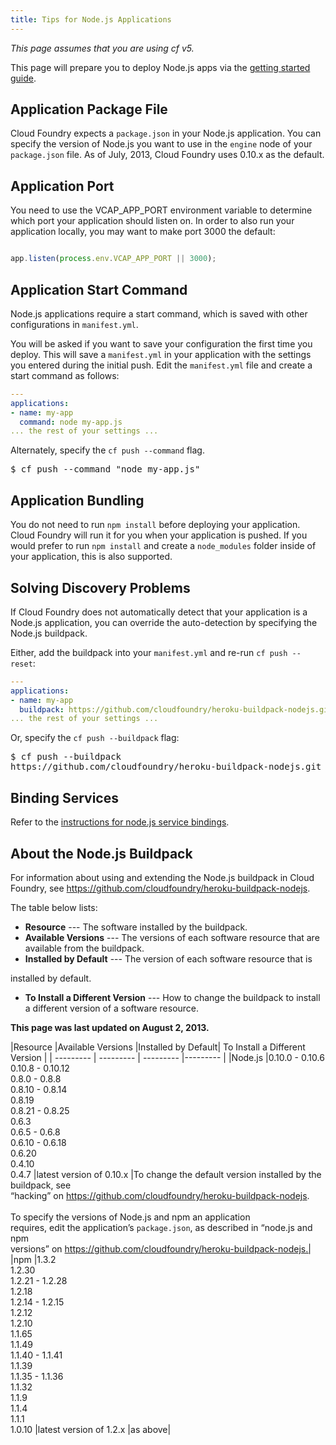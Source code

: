 ```yaml
---
title: Tips for Node.js Applications
---
```


_This page assumes that you are using cf v5._

This page will prepare you to deploy Node.js apps via the [getting started
guide](getting-started.html).

## <a id='packagejson'></a> Application Package File ##

Cloud Foundry expects a `package.json` in your Node.js application.
You can specify the version of Node.js you want to use in the `engine` node of
your `package.json` file.
As of July, 2013, Cloud Foundry uses 0.10.x as the default.

## <a id='port'></a> Application Port ##

You need to use the VCAP\_APP\_PORT environment variable to determine which
port your application should listen on.
In order to also run your application locally, you may want to make port 3000
the default:

~~~javascript

app.listen(process.env.VCAP_APP_PORT || 3000);

~~~

## <a id='start'></a> Application Start Command ##

Node.js applications require a start command, which is saved with other
configurations in `manifest.yml`.

You will be asked if you want to save your configuration the first time you
deploy.
This will save a `manifest.yml` in your application with the settings you
entered during the initial push.
Edit the `manifest.yml` file and create a start command as follows:

~~~yaml
---
applications:
- name: my-app
  command: node my-app.js
... the rest of your settings ...
~~~

Alternately, specify the `cf push --command` flag.

<pre class="termainl">
$ cf push --command "node my-app.js"
</pre>

## <a id='nodemodules'></a> Application Bundling ##

You do not need to run `npm install` before deploying your application.
Cloud Foundry will run it for you when your application is pushed.
If you would prefer to run `npm install` and create a `node_modules` folder
inside of your application, this is also supported.

## <a id='discovery'></a> Solving Discovery Problems ##

If Cloud Foundry does not automatically detect that your application is a
Node.js application, you can override the auto-detection by specifying the
Node.js buildpack.

Either, add the buildpack into your `manifest.yml` and re-run `cf push
--reset`:

~~~yaml
---
applications:
- name: my-app
  buildpack: https://github.com/cloudfoundry/heroku-buildpack-nodejs.git
... the rest of your settings ...
~~~

Or, specify the `cf push --buildpack` flag:

<pre class="termainl">
$ cf push --buildpack
https://github.com/cloudfoundry/heroku-buildpack-nodejs.git
</pre>

## <a id='services'></a> Binding Services ##

Refer to the [instructions for node.js service
bindings](../services/node-service-bindings.html).

## <a id='buildpack'></a> About the Node.js Buildpack ##

For information about using and extending the Node.js buildpack in Cloud
Foundry, see https://github.com/cloudfoundry/heroku-buildpack-nodejs.

The table below lists:

* **Resource** --- The software installed by the buildpack.
* **Available Versions** --- The versions of each software resource that are
available from the buildpack.
* **Installed by Default** --- The version of each software resource that is

installed by default.
* **To Install a Different Version** --- How to change the buildpack to install
a  different version of a software resource.

 **This page was last updated on August 2, 2013.**

|Resource |Available Versions |Installed by Default| To Install a Different
Version |
| --------- | --------- | --------- |--------- |
|Node.js |0.10.0 - 0.10.6 <br> 0.10.8  - 0.10.12<br>0.8.0 - 0.8.8<br>0.8.10 -
0.8.14<br>0.8.19<br>0.8.21 -  0.8.25<br>0.6.3<br>0.6.5 - 0.6.8<br>0.6.10 -
0.6.18<br>0.6.20<br>0.4.10<br>0.4.7  |latest version of 0.10.x  |To change the
default version installed by the buildpack, see <br>“hacking” on
https://github.com/cloudfoundry/heroku-buildpack-nodejs. <br><br>To specify the
versions of Node.js and npm an application <br>requires, edit the application’s
`package.json`, as described in “node.js and npm <br>versions” on
https://github.com/cloudfoundry/heroku-buildpack-nodejs.|
|npm |1.3.2<br>1.2.30<br>1.2.21 - 1.2.28<br>1.2.18<br>1.2.14 -
1.2.15<br>1.2.12<br>1.2.10<br>1.1.65<br>1.1.49<br>1.1.40 -
1.1.41<br>1.1.39<br>1.1.35 -
1.1.36<br>1.1.32<br>1.1.9<br>1.1.4<br>1.1.1<br>1.0.10 |latest version of 1.2.x
|as above|